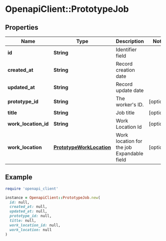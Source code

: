# OpenapiClient::PrototypeJob

## Properties

| Name | Type | Description | Notes |
| ---- | ---- | ----------- | ----- |
| **id** | **String** | Identifier field |  |
| **created_at** | **String** | Record creation date |  |
| **updated_at** | **String** | Record update date |  |
| **prototype_id** | **String** | The worker&#39;s ID. | [optional] |
| **title** | **String** | Job title | [optional] |
| **work_location_id** | **String** | Work Location Id | [optional] |
| **work_location** | [**PrototypeWorkLocation**](PrototypeWorkLocation.md) | Work location for the job  Expandable field | [optional] |

## Example

```ruby
require 'openapi_client'

instance = OpenapiClient::PrototypeJob.new(
  id: null,
  created_at: null,
  updated_at: null,
  prototype_id: null,
  title: null,
  work_location_id: null,
  work_location: null
)
```

